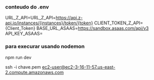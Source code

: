 
### conteudo do .env
URL_Z_API=URL_Z_API=https://api.z-api.io/instances/{instances}/token/{token}
CLIENT_TOKEN_Z_API={Client_Token}
BASE_URL_ASAAS=https://sandbox.asaas.com/api/v3
API_KEY_ASAAS=

### para execurar usando nodemon
npm run dev

ssh -i chave.pem ec2-user@ec2-3-16-11-57.us-east-2.compute.amazonaws.com